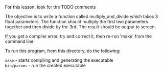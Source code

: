 
For this lesson, look for the TODO comments

The objective is to write a function called multiply_and_divide which takes 3 float parameters.
The function should multiply the first two parameters together and then divide by the 3rd.
The result should be output to screen.

If you get a compiler error, try and correct it, then re-run 'make' from the command line 

To run this program, from this directory, do the following:

`make`             - starts compiling and generating the executable<br>
`bin/params`       - run the created executable
